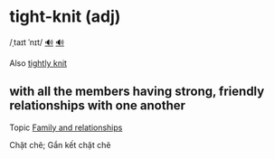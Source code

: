 # tight-knit (adj)

/ˌtaɪt ˈnɪt/ [🔊](https://www.oxfordlearnersdictionaries.com/media/english/uk_pron/t/tig/tight/tight_knit_1_gb_1.mp3) [🔊](https://www.oxfordlearnersdictionaries.com/media/english/us_pron/t/tig/tight/tight_knit_1_us_1.mp3)

Also [tightly knit]()

## with all the members having strong, friendly relationships with one another

Topic [Family and relationships](../topics/family-and-relationships.md#family--relationships)

Chặt chẽ; Gắn kết chặt chẽ